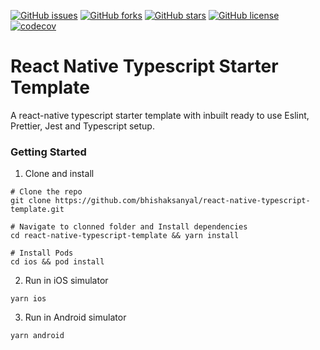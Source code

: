 [![GitHub issues](https://img.shields.io/github/issues/bhishaksanyal/react-native-typescript-template)](https://github.com/bhishaksanyal/react-native-typescript-template/issues)
[![GitHub forks](https://img.shields.io/github/forks/bhishaksanyal/react-native-typescript-template)](https://github.com/bhishaksanyal/react-native-typescript-template/network)
[![GitHub stars](https://img.shields.io/github/stars/bhishaksanyal/react-native-typescript-template)](https://github.com/bhishaksanyal/react-native-typescript-template/stargazers)
[![GitHub license](https://img.shields.io/github/license/bhishaksanyal/react-native-typescript-template)](https://github.com/bhishaksanyal/react-native-typescript-template/blob/main/LICENSE)
[![codecov](https://codecov.io/gh/bhishaksanyal/react-native-typescript-template/branch/main/graph/badge.svg?token=0SEFICI138)](https://codecov.io/gh/bhishaksanyal/react-native-typescript-template)

# React Native Typescript Starter Template

A react-native typescript starter template with inbuilt ready to use Eslint, Prettier, Jest and Typescript setup.

### Getting Started

1. Clone and install
```
# Clone the repo
git clone https://github.com/bhishaksanyal/react-native-typescript-template.git

# Navigate to clonned folder and Install dependencies
cd react-native-typescript-template && yarn install

# Install Pods
cd ios && pod install
```

2. Run in iOS simulator
```
yarn ios
```

3. Run in Android simulator
```
yarn android
```
